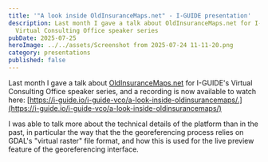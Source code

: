 ```yaml
---
title: '"A look inside OldInsuranceMaps.net" - I-GUIDE presentation'
description: Last month I gave a talk about OldInsuranceMaps.net for I-GUIDE's
  Virtual Consulting Office speaker series
pubDate: 2025-07-25
heroImage: ../../assets/Screenshot from 2025-07-24 11-11-20.png
category: presentations
published: false
---
```

Last month I gave a talk about [OldInsuranceMaps.net](http://OldInsuranceMaps.net) for I-GUIDE's Virtual Consulting Office speaker series, and a recording is now available to watch here: [https://i-guide.io/i-guide-vco/a-look-inside-oldinsurancemaps/.](https://i-guide.io/i-guide-vco/a-look-inside-oldinsurancemaps/)

I was able to talk more about the technical details of the platform than in the past, in particular the way that the the georeferencing process relies on GDAL's "virtual raster" file format, and how this is used for the live preview feature of the georeferencing interface.
